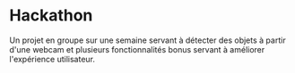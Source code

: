 # Hackathon
Un projet en groupe sur une semaine servant à détecter des objets à partir d'une webcam et plusieurs fonctionnalités bonus servant à améliorer l'expérience utilisateur.
